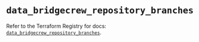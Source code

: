 # `data_bridgecrew_repository_branches`

Refer to the Terraform Registry for docs: [`data_bridgecrew_repository_branches`](https://registry.terraform.io/providers/paloaltonetworks/bridgecrew/0.3.7/docs/data-sources/repository_branches).
